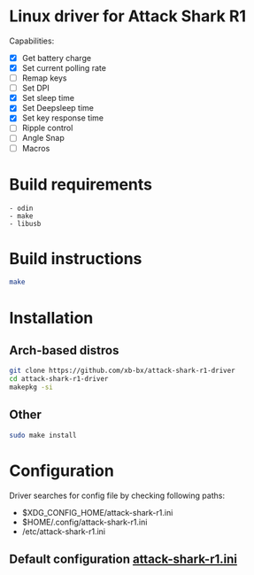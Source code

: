 # Linux driver for Attack Shark R1
Capabilities:
- [X] Get battery charge
- [X] Set current polling rate
- [ ] Remap keys
- [ ] Set DPI
- [X] Set sleep time
- [X] Set Deepsleep time
- [X] Set key response time
- [ ] Ripple control
- [ ] Angle Snap
- [ ] Macros
# Build requirements
    - odin
    - make
    - libusb
# Build instructions
```sh
make
```

# Installation
## Arch-based distros
```sh
git clone https://github.com/xb-bx/attack-shark-r1-driver
cd attack-shark-r1-driver
makepkg -si
```
## Other
```sh
sudo make install
```

# Configuration

Driver searches for config file by checking following paths:
- $XDG_CONFIG_HOME/attack-shark-r1.ini
- $HOME/.config/attack-shark-r1.ini
- /etc/attack-shark-r1.ini

## Default configuration [attack-shark-r1.ini](https://github.com/xb-bx/attack-shark-r1-driver/blob/master/attack-shark-r1.ini)
